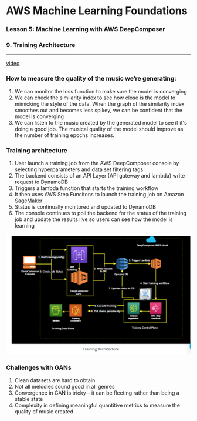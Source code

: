 # AWS Machine Learning Foundations 

### Lesson 5: Machine Learning with AWS DeepComposer

### 9. Training Architecture 

___

[video](https://www.youtube.com/watch?v=cUYYsxNHYbQ&feature=emb_logo)

### How to measure the quality of the music we’re generating:

1. We can monitor the loss function to make sure the model is converging
2. We can check the similarity index to see how close is the model to mimicking the style of the data. When the graph of the similarity index smoothes out and becomes less spikey, we can be confident that the model is converging
3. We can listen to the music created by the generated model to see if it's doing a good job. The musical quality of the model should improve as the number of training epochs increases.


### Training architecture

1. User launch a training job from the AWS DeepComposer console by selecting hyperparameters and data set filtering tags
2. The backend consists of an API Layer (API gateway and lambda) write request to DynamoDB
3. Triggers a lambda function that starts the training workflow
4. It then uses AWS Step Funcitons to launch the training job on Amazon SageMaker
5. Status is continually monitored and updated to DynamoDB
6. The console continues to poll the backend for the status of the training job and update the results live so users can see how the model is learning

![Training](png/training.png)

### Challenges with GANs
1. Clean datasets are hard to obtain
2. Not all melodies sound good in all genres
3. Convergence in GAN is tricky – it can be fleeting rather than being a stable state
4. Complexity in defining meaningful quantitive metrics to measure the quality of music created

